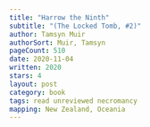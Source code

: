 ```yaml
---
title: "Harrow the Ninth"
subtitle: "(The Locked Tomb, #2)"
author: Tamsyn Muir
authorSort: Muir, Tamsyn
pageCount: 510
date: 2020-11-04
written: 2020
stars: 4
layout: post
category: book
tags: read unreviewed necromancy
mapping: New Zealand, Oceania
---
```

